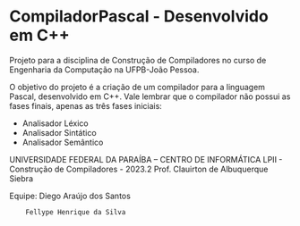 # CompiladorPascal - Desenvolvido em C++
Projeto para a disciplina de Construção de Compiladores no curso de Engenharia da Computação na UFPB-João Pessoa.

O objetivo do projeto é a criação de um compilador para a linguagem Pascal, desenvolvido em C++. Vale lembrar que o compilador não possui as fases finais, apenas as três fases iniciais:

- Analisador Léxico
- Analisador Sintático
- Analisador Semântico

UNIVERSIDADE FEDERAL DA PARAÍBA – CENTRO DE INFORMÁTICA LPII - Construção de Compiladores - 2023.2 Prof. Clauirton de Albuquerque Siebra

Equipe: Diego Araújo dos Santos

        Fellype Henrique da Silva

